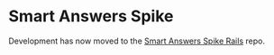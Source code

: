 # Smart Answers Spike

Development has now moved to the [Smart Answers Spike Rails](https://github.com/freerange/smart-answers-spike-rails) repo.
